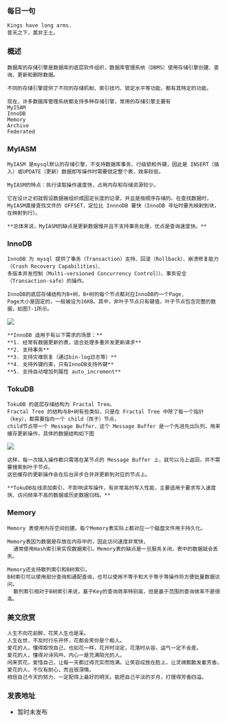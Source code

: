 ### 每日一句

```text
Kings have long arms. 
普天之下，莫非王土。
```

### 概述

```text
数据库的存储引擎是数据库的底层软件组织，数据库管理系统（DBMS）使用存储引擎创建、查询、更新和删除数据。

不同的存储引擎提供了不同的存储机制、索引技巧、锁定水平等功能，都有其特定的功能。

现在，许多数据库管理系统都支持多种存储引擎，常用的存储引擎主要有
MyISAM
InnoDB
Memory
Archive
Federated
```

### MyIASM

```text
MyIASM 是mysql默认的存储引擎，不支持数据库事务、行级锁和外键，因此是 INSERT（插入）或UPDATE（更新）数据即写操作时需要锁定整个表，效率较低。

MyIASM的特点：执行读取操作速度快，占用内存和存储资源较少。

它在设计之初就假设数据被组织成固定长度的记录，并且是按顺序存储的。在查找数据时，MyIASM直接查找文件的 OFFSET，定位比 InnnoDB 要快（InnoDB 寻址时要先映射到块，在映射到行）。

**总体来说，MyIASM的缺点是更新数据慢并且不支持事务处理，优点是查询速度快。**
```

### InnoDB

```text
InnoDB 为 mysql 提供了事务（Transaction）支持、回滚（Rollback）、崩溃修复能力（Crash Recovery Capabilities）、
多版本并发控制（Multi-versioned Concurrency Control））、事务安全（Transaction-safe）的操作。

InnoDB的底层存储结构为B+树，B+树的每个节点都对应InnoDB的一个Page, 
Page大小是固定的，一般被设为16KB。其中，非叶子节点只有键值，叶子节点包含完整的数据，如图7-1所示。

```

![](https://secure1.wostatic.cn/static/58j6THCn3WmvcWuxoyT4MZ/9704e4ea49f79af4df1b913d103c154b.png)

```text
**InnoDB 适用于有以下需求的场景：**
**1. 经常有数据更新的表，适合处理多重并发更新请求**
**2. 支持事务**
**3. 支持灾难恢复（通过bin-log日志等）**
**4. 支持外键约束，只有InnoDB支持外键**
**5. 支持自动增加列属性 auto_increment**
```

### TokuDB

```text
TokuDB 的底层存储结构为 Fractal Tree。
Fractal Tree 的结构与B+树有些类似，只是在 Fractal Tree 中除了每一个指针（key），都需要指向一个 child（孩子）节点，
child节点带一个 Message Buffer，这个 Message Buffer 是一个先进先出队列，用来缓存更新操作，具体的数据结构如下图

```

![](https://secure1.wostatic.cn/static/ixbm29DZykMaRJZMmgDGrZ/67f77272507eb9c9f6075ac595bd72e1.png)

```text
这样，每一次插入操作都只需落在某节点的 Message Buffer 上，就可以马上返回，并不需要搜索到叶子节点。
这些缓存的更新操作会在后台异步合并并更新到对应的节点上。

**TokuDB在线添加索引，不影响读写操作，有非常高的写入性能，主要适用于要求写入速度快、访问频率不高的数据或历史数据归档。**
```

### Memory

```text
Memory 表使用内存空间创建。每个Memory表实际上都对应一个磁盘文件用于持久化。

Memory表因为数据是存放在内存中的，因此访问速度非常快，
  通常使用Hash索引来实现数据索引。Memory表的缺点是一旦服务关闭，表中的数据就会丢失。

Memory还支持散列索引和B树索引。
B树索引可以使用部分查询和通配查询，也可以使用不等于和大于等于等操作符方便批量数据访问，
  散列索引相对于B树索引来说，基于Key的查询效率特别高，但是基于范围的查询效率不是很高。
```

### 美文欣赏

```text
人生不向花前醉，花笑人生也是呆。
人生在世，不及时行乐开怀，花都会笑你是个痴人。
爱花的人，懂得取悦自己，也如花一样，花开时淡定，花落时从容，运气一定不会差。
爱花的人，懂得对诗风吟，内心一是充满阳光的人。
闲来赏花，爱惜自己，让每一天都过得充实而饱满。让笑容绽放在脸上，让灵魂都散发着芳香。
爱花的人，不仅有耐心，而且很深情。
相信自己今天的努力，一定配得上最好的明天。能把自己平淡的岁月，打理得芳香四溢。
```



### 发表地址

- 暂时未发布

